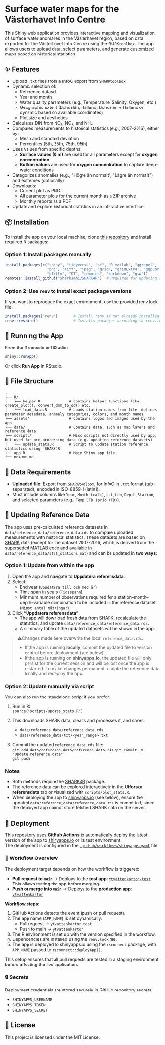 # Surface water maps for the Västerhavet Info Centre

This Shiny web application provides interactive mapping and visualization of surface water anomalies in the Västerhavet region, based on data exported for the Västerhavet Info Centre using the `SHARKtoolbox`. The app allows users to upload data, select parameters, and generate customized maps based on historical statistics.

## ✨ Features

- Upload `.txt` files from a InfoC export from `SHARKtoolbox`
- Dynamic selection of:
  - Reference dataset
  - Year and month
  - Water quality parameters (e.g., Temperature, Salinity, Oxygen, etc.)
  - Geographic extent (Bohuslän, Halland, Bohuslän + Halland or dynamic based on available coordinates)
  - Plot size and aesthetics
- Calculates DIN from NO₂, NO₃, and NH₄
- Compares measurements to historical statistics (e.g., 2007-2016), either by:
  - Mean and standard deviation
  - Percentiles (5th, 25th, 75th, 95th)
- Uses values from specific depths:
  - **Surface values (0 m)** are used for all parameters except for **oxygen concentration**
  - **Bottom values** are used for **oxygen concentration** to capture deep-water conditions
- Categorizes anomalies (e.g., "Högre än normalt", "Lägre än normalt") and extremes (optionally)
- Downloads:
  - Current plot as PNG
  - All parameter plots for the current month as a ZIP archive
  - Monthly reports as a PDF
- Update and explore historical statistics in an interactive interface

## 📦 Installation

To install the app on your local machine, clone [this repository](https://github.com/nodc-sweden/ytvattenkartor-vasterhavet) and install required R packages:

### Option 1: Install packages manually

```r
install.packages(c("shiny", "tidyverse", "sf", "R.matlab", "ggrepel", 
                   "png", "tiff", "jpeg", "grid", "gridExtra", "ggpubr", 
                   "plotly", "DT", "remotes", "markdown", "gsw"))
remotes::install_github("sharksmhi/SHARK4R")  # Required for updating reference data
```

### Option 2: Use `renv` to install exact package versions

If you want to reproduce the exact environment, use the provided renv.lock file:

```r
install.packages("renv")       # Install renv if not already installed
renv::restore()                # Installs packages according to renv.lock
```

## 🚀 Running the App

From the R console or RStudio:

```r
shiny::runApp()
```

Or click **Run App** in RStudio.

## 📁 File Structure

```
.
├── R/
│   ├── helper.R             # Contains helper functions like create_plot(), convert_dmm_to_dd() etc.
│   └── load_data.R          # Loads station names from file, defines parameter metadata, anomaly categories, colors, and month names
├── assets/                  # Contains logos and images used by the app
├── data/                    # Contains data, such as map layers and reference data
├── scripts/                 # Misc scripts not directly used by app, but used for pre-processing data (e.g. updating reference datasets)
│   └── update_stats.R       # Script to update station reference statistics using `SHARK4R`
├── app.R                    # Main Shiny app file
└── README.md
```

## 📄 Data Requirements

- **Uploaded file**: Export from `SHARKtoolbox`, for InfoC in `.txt` format (tab-separated), encoded in ISO-8859-1 (latin1).
- Must include columns like `Year`, `Month (calc)`, `Lat`, `Lon`, `Depth`, `Station`, and selected parameters (e.g., `Temp CTD (prio CTD)`).

## 🔄 Updating Reference Data

The app uses pre-calculated reference datasets in `data/reference_data/reference_data.rds` to compare uploaded measurements with historical statistics. These datasets are based on [SHARK](https://shark.smhi.se/) data (except for the dataset 2007-2016, which is derived from the superseded MATLAB code and available in `data/reference_data/stat_stations.mat`) and can be updated in **two ways**:

### Option 1: Update from within the app

1. Open the app and navigate to **Uppdatera referensdata**.  
2. Select:  
   - End year (`Uppdatera till och med år`)  
   - Time span in years (`Tidsspann`)  
   - Minimum number of observations required for a station–month–depth–variable combination to be included in the reference dataset (`Minst antal mätningar`)  
3. Click **“Uppdatera referensdata”**.  
   - The app will download fresh data from SHARK, recalculate the statistics, and update `data/reference_data/reference_data.rds`.  
   - A summary table of the updated datasets will be shown in the app.  

> ⚠️Changes made here overwrite the local `reference_data.rds`.
> - If the app is running **locally**, commit the updated file to version control before deployment (see below).  
> - If the app is running on **shinyapps.io**, the updated file will only persist for the current session and will be lost once the app is restarted. To make changes permanent, update the reference data locally and redeploy the app.  

### Option 2: Update manually via script
You can also run the standalone script if you prefer:

1. Run in R:  
   `source("scripts/update_stats.R")`

2. This downloads SHARK data, cleans and processes it, and saves:  
   - `data/reference_data/reference_data.rds`  
   - `data/reference_data/txt/<year_range>.txt`  

3. Commit the updated `reference_data.rds` file:  
   `git add data/reference_data/reference_data.rds`
   `git commit -m "Update reference data"`  
   `git push`

### Notes
- Both methods require the [SHARK4R](https://github.com/sharksmhi/SHARK4R) package.  
- The reference data can be explored interactively in the **Utforska referensdata** tab or visualized with `scripts/plot_stats.R`.  
- When deploying the app to [shinyapps.io](https://https://www.shinyapps.io/) (see below), ensure the updated `data/reference_data/reference_data.rds` is committed, since the deployed app cannot store fetched SHARK data on the server.  

## 🚢 Deployment

This repository uses **GitHub Actions** to automatically deploy the latest version of the app to [shinyapps.io](https://https://www.shinyapps.io/) or its test environment.  
The deployment is configured in the [`.github/workflows/shinyapps.yaml`](https://github.com/nodc-sweden/ytvattenkartor-vasterhavet/blob/2f548ea55eed652880b28fcca521b299c71bdc44/.github/workflows/shinyapps.yaml) file.

### 🔁 Workflow Overview

The deployment target depends on how the workflow is triggered:

- **Pull request to `main`** → Deploys to the **test app**: [`ytvattenkartor-test`](https://nodc-sweden.shinyapps.io/ytvattenkartor-test/)  
  This allows testing the app before merging.
- **Push or merge into `main`** → Deploys to the **production app**: [`ytvattenkartor`](https://nodc-sweden.shinyapps.io/ytvattenkartor/)

**Workflow steps:**

1. GitHub Actions detects the event (push or pull request).
2. The app name (`APP_NAME`) is set dynamically:
   - Pull request → `ytvattenkartor-test`
   - Push to main → `ytvattenkartor`
3. The R environment is set up with the version specified in the workflow.
4. Dependencies are installed using the `renv.lock` file.
5. The app is deployed to shinyapps.io using the `rsconnect` package, with `APP_NAME` passed to `rsconnect::deployApp()`.

This setup ensures that all pull requests are tested in a staging environment before affecting the live application.

### 🔒 Secrets

Deployment credentials are stored securely in GitHub repository secrets:

- `SHINYAPPS_USERNAME`
- `SHINYAPPS_TOKEN`
- `SHINYAPPS_SECRET`

## 📄 License

This project is licensed under the MIT License.
